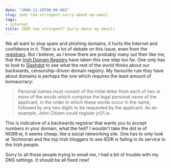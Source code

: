 ```yaml
---
date: "2006-11-19T00:00:00Z"
slug: iedr-too-stringent-sorry-about-my-email
tags:
- internet
title: IEDR too stringent? Sorry about my email!
---
```


We all want to stop spam and phishing domains, it hurts the Internet and
confidence in it. Their is a lot of debate on this issue, even from the
[registrars][]. But I believe, as I know there are probably many out their
like me, that the [Irish Domain Registry][] have taken this one step too far.
One only has to look to [Slashdot][] to see what the rest of the world thinks
about our backwards, censorship-driven domain registry. My favourite rule they
have about domains is perhaps the one which requires the least amount of
bureaucracy:
  
> Personal names must consist of the initial letter from each of two or
> more of the words which comprise the legal personal name of the
> applicant, in the order in which these words occur in the name,
> followed by any two digits to be requested by the applicant. As an
> example, John Citizen could register jc01.ie.

  
This is indicative of a backwards registrar that wants you to accept numbers
in your domain, what the hell? I wouldn't take the dot ie of NG89.ie, it seems
cheap, like a social networking site. One has to only look at Technorati and
the top Irish bloggers to see IEDR is failing in its service to the Irish
people.
  
Sorry to all those people trying to email me, I had a bit of trouble with my
DNS settings. It should be all fixed now!

[registrars]: http://www.bobparsons.com/EULandrushFiasco.html "Bob Parsons Blog"
[Irish Domain Registry]: http://www.iedr.ie/ "Dot IE Domain Registry"
[Slashdot]: http://yro.slashdot.org/article.pl?sid=06/10/14/2142204 "Adult .IE Domain Names Banned As Immoral"